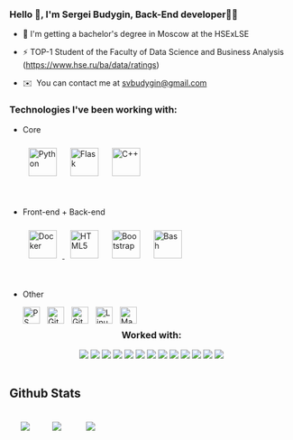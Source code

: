 ### Hello 👋, I'm Sergei Budygin, Back-End developer👨‍💻

  

- 🔭 I'm getting a bachelor's degree in Moscow at the HSExLSE

- ⚡ TOP-1 Student of the Faculty of Data Science and Business Analysis (https://www.hse.ru/ba/data/ratings)
  
- ✉️  You can contact me at [svbudygin@gmail.com](mailto:svbudygin@gmail.com)


### Technologies I've been working with:
<div>  


* Core
  <p align="left">
    <a href="https://www.python.org/" target="_blank"><img style="margin: 10px" src="https://profilinator.rishav.dev/skills-assets/python-original.svg" alt="Python" height="50" /></a>  
    <a href="https://flask.palletsprojects.com/" target="_blank"><img style="margin: 10px" src="https://profilinator.rishav.dev/skills-assets/flask.png" alt="Flask" height="50" /></a>  
    <a href="https://www.cplusplus.com/" target="_blank"><img style="margin: 10px" src="https://profilinator.rishav.dev/skills-assets/cplusplus-original.svg" alt="C++" height="50" /></a> 
  </p>
<br />



* Front-end + Back-end
  <p align="left">
    <a href="https://www.docker.com/" target="_blank"><img style="margin: 10px" src="https://profilinator.rishav.dev/skills-assets/docker-original-wordmark.svg" alt="Docker" height="50" />    </a> 
  <a href="https://en.wikipedia.org/wiki/HTML5" target="_blank"><img style="margin: 10px" src="https://profilinator.rishav.dev/skills-assets/html5-original-wordmark.svg" alt="HTML5" height="50" /></a>  
  <a href="https://getbootstrap.com/docs/3.4/javascript/" target="_blank"><img style="margin: 10px" src="https://profilinator.rishav.dev/skills-assets/bootstrap-plain.svg" alt="Bootstrap" height="50" /></a>
  <a href="https://www.gnu.org/software/bash/" target="_blank"><img style="margin: 10px" src="https://profilinator.rishav.dev/skills-assets/gnu_bash-icon.svg" alt="Bash" height="50" /></a>
 </p>
 

<br />
  

* Other
  <p align="left">
    <img align="left" alt="PS" width="30px" style="padding-right:10px;" src="https://cdn.jsdelivr.net/gh/devicons/devicon/icons/photoshop/photoshop-line.svg" />
    <img align="left" alt="Git" width="30px" style="padding-right:10px;" src="https://cdn.jsdelivr.net/gh/devicons/devicon/icons/git/git-original.svg" />
    <img align="left" alt="GitHub" width="30px" style="padding-right:10px;" src="https://cdn.jsdelivr.net/gh/devicons/devicon/icons/github/github-original.svg" />
    <img align="left" alt="Linux" width="30px" style="padding-right:10px;" src="https://cdn.jsdelivr.net/gh/devicons/devicon/icons/linux/linux-original.svg" />
    <img align="left" alt="MacOS" width="30px" style="padding-right:10px;" src="https://upload.wikimedia.org/wikipedia/commons/2/22/MacOS_logo_%282017%29.svg" />
  </p>
</div>
<br />


<h3 align="center">Worked with:</h3>

<div align="center">
  <a href="#"><img src="https://img.shields.io/badge/-Python-black?style=for-the-badge&logo=python&logoColor=white"></a>
  <a href="#"><img src="https://img.shields.io/badge/-C++-black?style=for-the-badge&logo=C&logoColor=white"></a>
  <a href="#"><img src="https://img.shields.io/badge/-SQL-black?style=for-the-badge&logo=postgresql&logoColor=white"></a>
  <a href="#"><img src="https://img.shields.io/badge/-Numpy-black?style=for-the-badge&logo=numpy&logoColor=white"></a>
  <a href="#"><img src="https://img.shields.io/badge/-Pandas-black?style=for-the-badge&logo=pandas&logoColor=white"></a>
  <a href="#"><img src="https://img.shields.io/badge/-Plotly-black?style=for-the-badge&logo=plotly&logoColor=white"></a>
  <a href="#"><img src="https://img.shields.io/badge/-Pytorch-black?style=for-the-badge&logo=pytorch&logoColor=white"></a>
  <a href="#"><img src="https://img.shields.io/badge/-FastAPI-black?style=for-the-badge&logo=fastapi&logoColor=white"></a>
  <a href="#"><img src="https://img.shields.io/badge/-Flask-black?style=for-the-badge&logo=flask&logoColor=white"></a>
  <a href="#"><img src="https://img.shields.io/badge/-Django-black?style=for-the-badge&logo=django&logoColor=white"></a>
  <a href="#"><img src="https://img.shields.io/badge/-Aiogram-black?style=for-the-badge&logo=telegram&logoColor=white"></a>
  <a href="#"><img src="https://img.shields.io/badge/-HTML-black?style=for-the-badge&logo=html5&logoColor=white"></a>
  <a href="#"><img src="https://img.shields.io/badge/-CSS-black?style=for-the-badge&logo=css3&logoColor=white"></a>
</div>

<br/>  


## Github Stats  
<img style="margin:10px; padding:10px;" align="left" src="https://github-readme-stats.vercel.app/api?username=svbudygin&show_icons=true&theme=tokyonight"/>
<img style="margin:10px; padding:10px;" src="https://github-readme-stats.vercel.app/api/top-langs/?username=svbudygin&theme=tokyonight&hide_progress=true"/>
<img style="margin:10px; padding:10px;" src="https://github-readme-streak-stats.herokuapp.com?user=svbudygin&theme=tokyonight"/>
